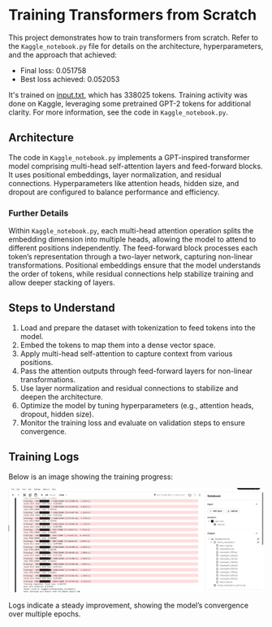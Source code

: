 # Training Transformers from Scratch

This project demonstrates how to train transformers from scratch. Refer to the `Kaggle_notebook.py` file for details on the architecture, hyperparameters, and the approach that achieved:
- Final loss: 0.051758
- Best loss achieved: 0.052053

It's trained on [input.txt](./input.txt), which has 338025 tokens. Training activity was done on Kaggle, leveraging some pretrained GPT-2 tokens for additional clarity. For more information, see the code in `Kaggle_notebook.py`.

## Architecture
The code in `Kaggle_notebook.py` implements a GPT-inspired transformer model comprising multi-head self-attention layers and feed-forward blocks. It uses positional embeddings, layer normalization, and residual connections. Hyperparameters like attention heads, hidden size, and dropout are configured to balance performance and efficiency.

### Further Details
Within `Kaggle_notebook.py`, each multi-head attention operation splits the embedding dimension into multiple heads, allowing the model to attend to different positions independently. The feed-forward block processes each token’s representation through a two-layer network, capturing non-linear transformations. Positional embeddings ensure that the model understands the order of tokens, while residual connections help stabilize training and allow deeper stacking of layers.

## Steps to Understand
1. Load and prepare the dataset with tokenization to feed tokens into the model.
2. Embed the tokens to map them into a dense vector space.
3. Apply multi-head self-attention to capture context from various positions.
4. Pass the attention outputs through feed-forward layers for non-linear transformations.
5. Use layer normalization and residual connections to stabilize and deepen the architecture.
6. Optimize the model by tuning hyperparameters (e.g., attention heads, dropout, hidden size).
7. Monitor the training loss and evaluate on validation steps to ensure convergence.

## Training Logs
Below is an image showing the training progress:

![Training Logs](TrainingLogs.PNG)

Logs indicate a steady improvement, showing the model’s convergence over multiple epochs.